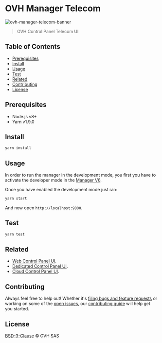 # OVH Manager Telecom

![ovh-manager-telecom-banner](https://user-images.githubusercontent.com/428384/28011818-f3bc7352-6563-11e7-92c6-3eea142dcd6b.png)

> OVH Control Panel Telecom UI

## Table of Contents

* [Prerequisites](#prerequisites)
* [Install](#install)
* [Usage](#usage)
* [Test](#test)
* [Related](#related)
* [Contributing](#contributing)
* [License](#license)

## Prerequisites

* Node.js v8+
* Yarn v1.9.0

## Install

```sh
yarn install
```

## Usage

In order to run the manager in the development mode, you first you have to activate the developer mode in the [Manager V6](https://www.ovh.com/manager/dedicated/#/useraccount/advanced).

Once you have enabled the development mode just ran:

```sh
yarn start
```

And now open `http://localhost:9000`.

## Test

```sh
yarn test
```

## Related

* [Web Control Panel UI](https://github.com/ovh-ux/ovh-manager-web).
* [Dedicated Control Panel UI](https://github.com/ovh-ux/ovh-manager-dedicated).
* [Cloud Control Panel UI](https://github.com/ovh-ux/ovh-manager-cloud).

## Contributing

Always feel free to help out! Whether it's [filing bugs and feature requests](https://github.com/ovh-ux/ovh-manager-telecom/issues/new) or working on some of the [open issues](https://github.com/ovh-ux/ovh-manager-telecom/issues), our [contributing guide](CONTRIBUTING.md) will help get you started.

## License

[BSD-3-Clause](LICENSE) © OVH SAS
